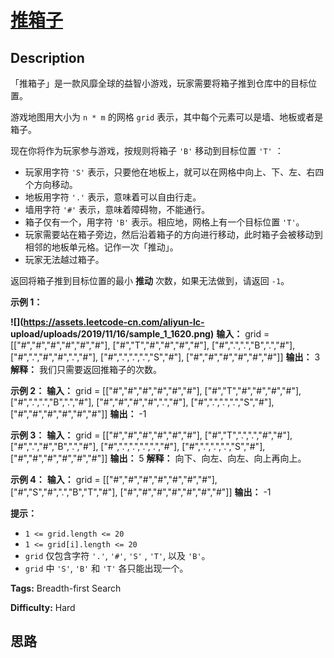 # [推箱子][title]

## Description

「推箱子」是一款风靡全球的益智小游戏，玩家需要将箱子推到仓库中的目标位置。

游戏地图用大小为 `n * m` 的网格 `grid` 表示，其中每个元素可以是墙、地板或者是箱子。

现在你将作为玩家参与游戏，按规则将箱子 `'B'` 移动到目标位置 `'T'` ：

  * 玩家用字符 `'S'` 表示，只要他在地板上，就可以在网格中向上、下、左、右四个方向移动。
  * 地板用字符 `'.'` 表示，意味着可以自由行走。
  * 墙用字符 `'#'` 表示，意味着障碍物，不能通行。 
  * 箱子仅有一个，用字符 `'B'` 表示。相应地，网格上有一个目标位置 `'T'`。
  * 玩家需要站在箱子旁边，然后沿着箱子的方向进行移动，此时箱子会被移动到相邻的地板单元格。记作一次「推动」。
  * 玩家无法越过箱子。

返回将箱子推到目标位置的最小 **推动** 次数，如果无法做到，请返回 `-1`。



**示例 1：**

**![](https://assets.leetcode-cn.com/aliyun-lc-
upload/uploads/2019/11/16/sample_1_1620.png)**
            **输入：** grid = [["#","#","#","#","#","#"],                 ["#","T","#","#","#","#"],                 ["#",".",".","B",".","#"],                 ["#",".","#","#",".","#"],                 ["#",".",".",".","S","#"],                 ["#","#","#","#","#","#"]]    **输出：** 3    **解释：** 我们只需要返回推箱子的次数。

**示例 2：**
            **输入：** grid = [["#","#","#","#","#","#"],                 ["#","T","#","#","#","#"],                 ["#",".",".","B",".","#"],                 ["#","#","#","#",".","#"],                 ["#",".",".",".","S","#"],                 ["#","#","#","#","#","#"]]    **输出：** -1    

**示例 3：**
            **输入：** grid = [["#","#","#","#","#","#"],                 ["#","T",".",".","#","#"],                 ["#",".","#","B",".","#"],                 ["#",".",".",".",".","#"],                 ["#",".",".",".","S","#"],                 ["#","#","#","#","#","#"]]    **输出：** 5    **解释：** 向下、向左、向左、向上再向上。    

**示例 4：**
            **输入：** grid = [["#","#","#","#","#","#","#"],                 ["#","S","#",".","B","T","#"],                 ["#","#","#","#","#","#","#"]]    **输出：** -1    



**提示：**

  * `1 <= grid.length <= 20`
  * `1 <= grid[i].length <= 20`
  * `grid` 仅包含字符 `'.'`, `'#'`,  `'S'` , `'T'`, 以及 `'B'`。
  * `grid` 中 `'S'`, `'B'` 和 `'T'` 各只能出现一个。


**Tags:** Breadth-first Search

**Difficulty:** Hard

## 思路

[title]: https://leetcode-cn.com/problems/minimum-moves-to-move-a-box-to-their-target-location
